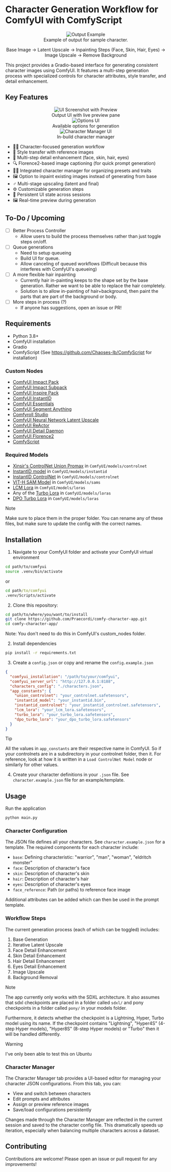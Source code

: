 # Character Generation Workflow for ComfyUI with ComfyScript

<div align="center">
  <image src="./res/teaser.webp" alt="Output Example">
  <figcaption>Example of output for sample character.
  
  Base Image &rarr; Latent Upscale &rarr; Inpainting Steps (Face, Skin, Hair, Eyes) &rarr; Image Upscale &rarr; Remove Background</figcaption>
</div>

This project provides a Gradio-based interface for generating consistent character images using ComfyUI. It features a multi-step generation process with specialized controls for character attributes, style transfer, and detail enhancement.

## Key Features

<div align="center">
  <image src="./res/ui1.webp" alt="UI Screenshot with Preview">
  <figcaption>Output UI with live preview pane</figcaption>
</div>

<div align="center">
  <image src="./res/ui2.webp" alt="Options UI">
  <figcaption>Available options for generation</figcaption>
</div>

<div align="center">
  <image src="./res/ui3.webp" alt="Character Manager UI">
  <figcaption>In-build character manager</figcaption>
</div>

- 🧑‍🎨 Character-focused generation workflow
- 🎨 Style transfer with reference images
- 🧬 Multi-step detail enhancement (face, skin, hair, eyes)
- 🔍 Florence2-based image captioning (for quick prompt generation)
- 🧑‍💼 Integrated character manager for organizing presets and traits
- 🖼️ Option to inpaint existing images instead of generating from base
- ‍♂️ Multi-stage upscaling (latent and final)
- ⚙️ Customizable generation steps
- 💾 Persistent UI state across sessions
- 🖼️ Real-time preview during generation

## To-Do / Upcoming

- [ ] Better Process Controller
  - Allow users to build the process themselves rather than just toggle steps on/off.
- [ ] Queue generations
  - Need to setup queueing
  - Build UI for queue.
  - Allow canceling of queued workflows (Difficult because this interferes with ComfyUI's queueing)
- [ ] A more flexible hair inpainting
  - Currently hair in-painting keeps to the shape set by the base generation. Rather we want to be able to replace the hair completely.
  - Solution is to allow in-painting of hair+background, then paint the parts that are part of the background or body.
- [ ] More steps in process (?)
  - If anyone has suggestions, open an issue or PR!

## Requirements

- Python 3.8+
- ComfyUI installation
- Gradio
- ComfyScript (See https://github.com/Chaoses-Ib/ComfyScript for installation)

### Custom Nodes

- [ComfyUI Impact Pack](https://github.com/ltdrdata/ComfyUI-Impact-Pack)
- [ComfyUI Impact Subpack](https://github.com/ltdrdata/ComfyUI-Impact-Subpack)
- [ComfyUI Inspire Pack](https://github.com/ltdrdata/ComfyUI-Inspire-Pack)
- [ComfyUI InstantID](https://github.com/cubiq/ComfyUI_InstantID)
- [ComfyUI Essentials](https://github.com/cubiq/ComfyUI_essentials)
- [ComfyUI Segment Anything](https://github.com/storyicon/comfyui_segment_anything)
- [Comfyroll Studio](https://github.com/Suzie1/ComfyUI_Comfyroll_CustomNodes)
- [ComfyUI Neural Network Latent Upscale](https://github.com/Ttl/ComfyUi_NNLatentUpscale)
- [ComfyUI ReActor](https://github.com/Gourieff/ComfyUI-ReActor)
- [ComfyUI Detail Daemon](https://github.com/Jonseed/ComfyUI-Detail-Daemon)
- [ComfyUI Florence2](https://github.com/kijai/ComfyUI-Florence2)
- [ComfyScript](https://github.com/Chaoses-Ib/ComfyScript)

### Required Models

- [Xinsir's ControlNet Union Promax](https://huggingface.co/xinsir/controlnet-union-sdxl-1.0/resolve/main/diffusion_pytorch_model_promax.safetensors?download=true) in `ComfyUI/models/controlnet`
- [InstantID model](https://huggingface.co/InstantX/InstantID/resolve/main/ip-adapter.bin?download=true) in `ComfyUI/models/instantid`
- [InstantID ControlNet](https://huggingface.co/InstantX/InstantID/resolve/main/ControlNetModel/diffusion_pytorch_model.safetensors?download=true) in `ComfyUI/models/controlnet`
- [VIT-H SAM Model](https://dl.fbaipublicfiles.com/segment_anything/sam_vit_h_4b8939.pth) in `ComfyUI/models/sams`
- [LCM Lora](https://huggingface.co/latent-consistency/lcm-lora-sdxl/resolve/main/pytorch_lora_weights.safetensors?download=true) in `ComfyUI/models/loras`
- Any of the [Turbo Lora](https://huggingface.co/shiroppo/sd_xl_turbo_lora/tree/main) in `ComfyUI/models/loras`
- [DPO Turbo Lora](https://huggingface.co/radames/sdxl-turbo-DPO-LoRA/resolve/main/pytorch_lora_weights-sdxl-turbo-comfyui.safetensors?download=true) in `ComfyUI/models/loras`

> [!NOTE]
> Make sure to place them in the proper folder. You can rename any of these files, but make sure to update the config with the correct names.

## Installation

1. Navigate to your ComfyUI folder and activate your ComfyUI virtual environment

```bash
cd path/to/comfyui
source .venv/bin/activate
```

or

```cmd
cd path/to/comfyui
.venv/Scripts/activate
```

2. Clone this repository:

```bash
cd path/to/where/you/want/to/install
git clone https://github.com/Praecordi/comfy-character-app.git
cd comfy-character-app/
```

Note: You don't need to do this in ComfyUI's custom_nodes folder.

2. Install dependencies

```bash
pip install -r requirements.txt
```

3. Create a `config.json` or copy and rename the `config.example.json`

```json
{
  "comfyui_installation": "/path/to/your/comfyui",
  "comfyui_server_url": "http://127.0.0.1:8188",
  "characters_config": "./characters.json",
  "app_constants": {
    "union_controlnet": "your_controlnet.safetensors",
    "instantid_model": "your_instantid.bin",
    "instantid_controlnet": "your_instantid_controlnet.safetensors",
    "lcm_lora": "your_lcm_lora.safetensors",
    "turbo_lora": "your_turbo_lora.safetensors",
    "dpo_turbo_lora": "your_dpo_turbo_lora.safetensors"
  }
}
```

> [!TIP]
> All the values in `app_constants` are their respective name in ComfyUI. So if your controlnets are in a subdirectory in your controlnet folder, then it. For reference, look at how it is written in a `Load ControlNet Model` node or similarly for other values.

4. Create your character definitions in your `.json` file. See `character.example.json` file for an example/template.

## Usage

Run the application

```bash
python main.py
```

### Character Configuration

The JSON file defines all your characters. See `character.example.json` for a template. The required components for each character include:

- `base`: Defining characteristic: "warrior", "man", "woman", "eldritch monster"
- `face`: Description of character's face
- `skin`: Description of character's skin
- `hair`: Description of character's hair
- `eyes`: Description of character's eyes
- `face_reference`: Path (or paths) to reference face image

Additional attributes can be added which can then be used in the prompt template.

### Workflow Steps

The current generation process (each of which can be toggled) includes:

1. Base Generation
2. Iterative Latent Upscale
3. Face Detail Enhancement
4. Skin Detail Enhancement
5. Hair Detail Enhancement
6. Eyes Detail Enhancement
7. Image Upscale
8. Background Removal

> [!NOTE]
> The app currently only works with the SDXL architecture. It also assumes that sdxl checkpoints are placed in a folder called `sdxl/` and pony checkpoints in a folder called `pony/` in your models folder.
>
> Furthermore, it detects whether the checkpoint is a Lightning, Hyper, Turbo model using its name. If the checkpoint contains "Lightning", "Hyper4S" (4-step Hyper models), "Hyper8S" (8-step Hyper models) or "Turbo" then it will be handled differently.

> [!WARNING]
> I've only been able to test this on Ubuntu

### Character Manager

The Character Manager tab provides a UI-based editor for managing your character JSON configurations. From this tab, you can:

- View and switch between characters
- Edit prompts and attributes
- Assign or preview reference images
- Save/load configurations persistently

Changes made through the Character Manager are reflected in the current session and saved to the character config file. This dramatically speeds up iteration, especially when balancing multiple characters across a dataset.

## Contributing

Contributions are welcome! Please open an issue or pull request for any improvements!

